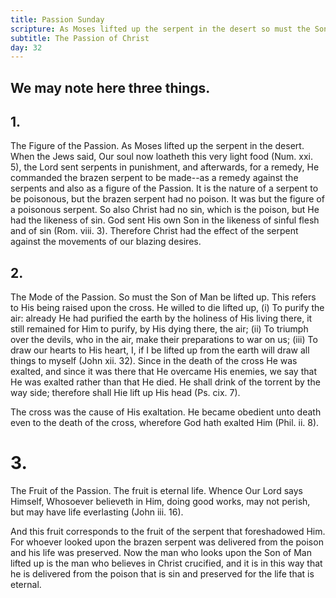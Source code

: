 ```yaml
---
title: Passion Sunday
scripture: As Moses lifted up the serpent in the desert so must the Son of Man be lifted up, that whosoever believeth in Him may not perish; but may have life everlasting.--John iii. 14, 15
subtitle: The Passion of Christ
day: 32
---
```


## We may note here three things.

## 1.

The Figure of the Passion. As Moses lifted up the serpent in the desert. When the Jews said, Our soul now loatheth this very light food (Num. xxi. 5), the Lord sent serpents in punishment, and afterwards, for a remedy, He commanded the brazen serpent to be made--as a remedy against the serpents and also as a figure of the Passion. It is the nature of a serpent to be poisonous, but the brazen serpent had no poison. It was but the figure of a poisonous serpent. So also Christ had no sin, which is the poison, but He had the likeness of sin. God sent His own Son in the likeness of sinful flesh and of sin (Rom. viii. 3). Therefore Christ had the effect of the serpent against the movements of our blazing desires.

## 2.

The Mode of the Passion. So must the Son of Man be lifted up. This refers to His being raised upon the cross. He willed to die lifted up, (i) To purify the air: already He had purified the earth by the holiness of His living there, it still remained for Him to purify, by His dying there, the air; (ii) To triumph over the devils, who in the air, make their preparations to war on us; (iii) To draw our hearts to His heart, I, if I be lifted up from the earth will draw all things to myself (John xii. 32). Since in the death of the cross He was exalted, and since it was there that He overcame His enemies, we say that He was exalted rather than that He died. He shall drink of the torrent by the way side; therefore shall Hie lift up His head (Ps. cix. 7).

The cross was the cause of His exaltation. He became obedient unto death even to the death of the cross, wherefore God hath exalted Him (Phil. ii. 8).

# 3.

The Fruit of the Passion. The fruit is eternal life. Whence Our Lord says Himself, Whosoever believeth in Him, doing good works, may not perish, but may have life everlasting (John iii. 16).

And this fruit corresponds to the fruit of the serpent that foreshadowed Him. For whoever looked upon the brazen serpent was delivered from the poison and his life was preserved. Now the man who looks upon the Son of Man lifted up is the man who believes in Christ crucified, and it is in this way that he is delivered from the poison that is sin and preserved for the life that is eternal.
